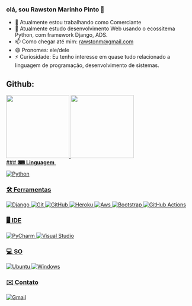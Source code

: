 ### olá, sou Rawston Marinho Pinto 👋


- 🔭 Atualmente estou trabalhando como Comerciante
- 🐉 Atualmente estudo desenvolvimento Web usando o ecossitema Python, com framework Django, ADS.
- 📫 Como chegar até mim: rawstonm@gmail.com
- 😄 Pronomes: ele/dele
- ⚡ Curiosidade: Eu tenho interesse em quase tudo relacionado a linguagem de programação, desenvolvimento de sistemas.
## Github: 
<div>
<a href="https://github.com/Rawston-mp">
<img height="170em" src="https://github-readme-stats.vercel.app/api?username=Rawston&show_icons=true&theme=tokyonight&include_all_commits=true"/>
  
<img height="170em"  src="https://github-readme-stats.vercel.app/api/top-langs/?username=Rawston&layout=compact&langs_count=6&theme=tokyonight"/>
  
</div>
### <strong>⌨ Linguagem</strong> ️

![Python](https://img.shields.io/badge/Python-3776AB?style=for-the-badge&logo=python&logoColor=white)

### <strong>🛠️ Ferramentas</strong>

![Django](https://img.shields.io/badge/Django-092E20?style=for-the-badge&logo=django&logoColor=white)
![Git](https://img.shields.io/badge/Git-F05032?style=for-the-badge&logo=git&logoColor=white)
![GitHub](https://img.shields.io/badge/GitHub-100000?style=for-the-badge&logo=github&logoColor=white)
![Heroku](https://img.shields.io/badge/Heroku-430098?style=for-the-badge&logo=heroku&logoColor=white)
![Aws](https://img.shields.io/badge/Amazon_AWS-232F3E?style=for-the-badge&logo=amazon-aws&logoColor=white)
![Bootstrap](https://img.shields.io/badge/Bootstrap-563D7C?style=for-the-badge&logo=bootstrap&logoColor=white)
![GitHub Actions](https://img.shields.io/badge/GitHub_Actions-2088FF?style=for-the-badge&logo=github-actions&logoColor=white)


### <strong>🖥️ IDE</strong>

![PyCharm](https://img.shields.io/badge/PyCharm-000000.svg?&style=for-the-badge&logo=PyCharm&logoColor=white)
![Visual Studio](https://img.shields.io/badge/Visual_Studio-5C2D91?style=for-the-badge&logo=visual%20studio&logoColor=white)

### <strong>‍💻 SO</strong>

![Ubuntu](https://img.shields.io/badge/Ubuntu-E95420?style=for-the-badge&logo=ubuntu&logoColor=white)
![Windows](https://img.shields.io/badge/Windows-0078D6?style=for-the-badge&logo=windows&logoColor=white)

### ✉️ Contato

![Gmail](https://img.shields.io/badge/Gmail-D14836?style=for-the-badge&logo=rawstonmgmail.comColor=white)
